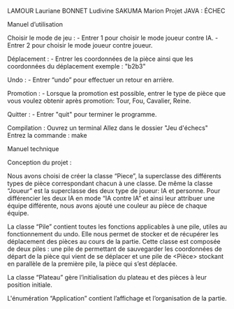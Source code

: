 ﻿LAMOUR Lauriane
BONNET Ludivine
SAKUMA Marion
        				Projet JAVA : ÉCHEC


Manuel d’utilisation


Choisir le mode de jeu :
        - Entrer 1 pour choisir le mode joueur contre IA.
        - Entrer 2 pour choisir le mode joueur contre joueur.

Déplacement :
        - Entrer les coordonnées de la pièce ainsi que les coordonnées du déplacement
        exemple : "b2b3"


Undo :
        - Entrer “undo” pour effectuer un retour en arrière.


Promotion :
        - Lorsque la promotion est possible, entrer le type de pièce que vous voulez obtenir après promotion: Tour, Fou, Cavalier, Reine.

Quitter :
	- Entrer "quit" pour terminer le programme.

Compilation :
	Ouvrez un terminal
  Allez dans le dossier "Jeu d'échecs"
  Entrez la commande : make


Manuel technique


Conception du projet :

Nous avons choisi de créer la classe “Piece”, la superclasse des différents types de pièce correspondant chacun à une classe. De même la classe “Joueur” est la superclasse des deux type de joueur: IA et personne.
Pour différencier les deux IA en mode “IA contre IA” et ainsi leur attribuer une équipe différente, nous avons ajouté une couleur au pièce de chaque équipe.


La classe “Pile” contient toutes les fonctions applicables à une pile,  utiles au fonctionnement du undo. Elle nous permet de stocker et de récupérer les déplacement des pièces au cours de la partie. Cette classe est composée de deux piles : une pile de <Integer> permettant de sauvegarder les coordonnées de départ de la pièce qui vient de se déplacer et une pile de <Pièce> stockant en parallèle de la première pile, la pièce qui s’est déplacée.


La classe  “Plateau” gère l’initialisation du plateau  et des pièces à leur position initiale.

L'énumération “Application” contient l’affichage et l’organisation de la partie.
